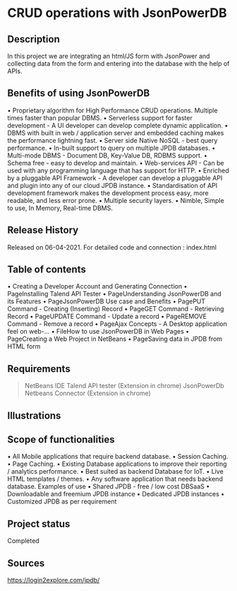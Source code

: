 # CRUD operations with JsonPowerDB

## Description
In this project we are integrating an html/JS form with JsonPower and collecting data from the form and entering into the database with the help of APIs.

## Benefits of using JsonPowerDB 
•	Proprietary algorithm for High Performance CRUD operations. Multiple times faster than popular DBMS.
•	Serverless support for faster development - A UI developer can develop complete dynamic application.
•	DBMS with built in web / application server and embedded caching makes the performance lightning fast.
•	Server side Native NoSQL - best query performance.
•	In-built support to query on multiple JPDB databases.
•	Multi-mode DBMS - Document DB, Key-Value DB, RDBMS support.
•	Schema free - easy to develop and maintain.
•	Web-services API - Can be used with any programming language that has support for HTTP.
•	Enriched by a pluggable API Framework - A developer can develop a pluggable API and plugin into any of our cloud JPDB instance.
•	Standardisation of API development framework makes the development process easy, more readable, and less error prone.
•	Multiple security layers.
•	Nimble, Simple to use, In Memory, Real-time DBMS.

## Release History 
Released on 06-04-2021. For detailed code and connection : index.html

## Table of contents
•	Creating a Developer Account and Generating Connection
•	PageInstalling Talend API Tester
•	PageUnderstanding JsonPowerDB and its Features
•	PageJsonPowerDB Use case and Benefits
•	PagePUT Command - Creating (Inserting) Record
•	PageGET Command - Retrieving Record
•	PageUPDATE Command - Update a record
•	PageREMOVE Command - Remove a record
•	PageAjax Concepts - A Desktop application feel on web-...
•	FileHow to use JsonPowerDB in Web Pages
•	PageCreating a Web Project in NetBeans
•	PageSaving data in JPDB from HTML form

## Requirements
> NetBeans IDE
> Talend API tester (Extension in chrome)
> JsonPowerDb
> Netbeans Connector (Extension in chrome)

## Illustrations


## Scope of functionalities 
•	All Mobile applications that require backend database.
•	Session Caching.
•	Page Caching.
•	Existing Database applications to improve their reporting / analytics performance.
•	Best suited as backend Database for IoT.
•	Live HTML templates / themes.
•	Any software application that needs backend database.
Examples of use
•	Shared JPDB - free / low cost DBSaaS
•	Downloadable and freemium JPDB instance
•	Dedicated JPDB instances 
•	Customized JPDB as per requirement 

## Project status 
Completed
## Sources
https://login2explore.com/jpdb/

